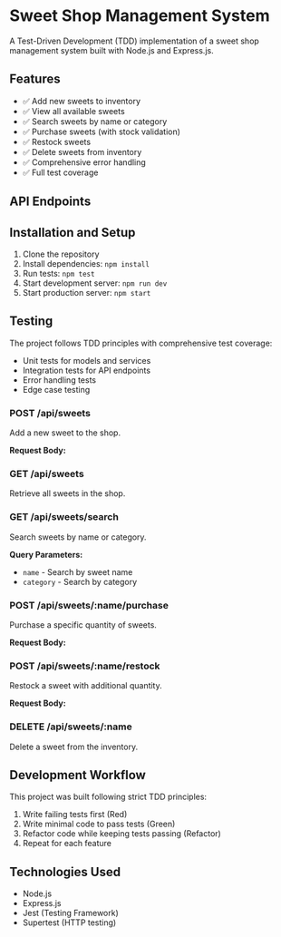 # Sweet Shop Management System

A Test-Driven Development (TDD) implementation of a sweet shop management system built with Node.js and Express.js.

## Features

- ✅ Add new sweets to inventory
- ✅ View all available sweets
- ✅ Search sweets by name or category
- ✅ Purchase sweets (with stock validation)
- ✅ Restock sweets
- ✅ Delete sweets from inventory
- ✅ Comprehensive error handling
- ✅ Full test coverage

## API Endpoints


## Installation and Setup

1. Clone the repository
2. Install dependencies: `npm install`
3. Run tests: `npm test`
4. Start development server: `npm run dev`
5. Start production server: `npm start`

## Testing

The project follows TDD principles with comprehensive test coverage:

- Unit tests for models and services
- Integration tests for API endpoints
- Error handling tests
- Edge case testing



### POST /api/sweets
Add a new sweet to the shop.

**Request Body:**



### GET /api/sweets
Retrieve all sweets in the shop.

### GET /api/sweets/search
Search sweets by name or category.

**Query Parameters:**
- `name` - Search by sweet name
- `category` - Search by category

### POST /api/sweets/:name/purchase
Purchase a specific quantity of sweets.

**Request Body:**



### POST /api/sweets/:name/restock
Restock a sweet with additional quantity.

**Request Body:**



### DELETE /api/sweets/:name
Delete a sweet from the inventory.


## Development Workflow

This project was built following strict TDD principles:

1. Write failing tests first (Red)
2. Write minimal code to pass tests (Green)
3. Refactor code while keeping tests passing (Refactor)
4. Repeat for each feature

## Technologies Used

- Node.js
- Express.js
- Jest (Testing Framework)
- Supertest (HTTP testing)
